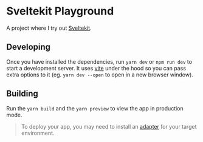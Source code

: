 # Sveltekit Playground

A project where I try out [Sveltekit](https://kit.svelte.dev/).

## Developing

Once you have installed the dependencies, run `yarn dev` or `npm run dev` to start a development server. It uses [vite](https://vitejs.dev/) under the hood so you can pass extra options to it (eg. `yarn dev --open` to open in a new browser window).

## Building

Run the `yarn build` and the `yarn preview` to view the app in production mode.

> To deploy your app, you may need to install an [adapter](https://kit.svelte.dev/docs/adapters) for your target environment.
